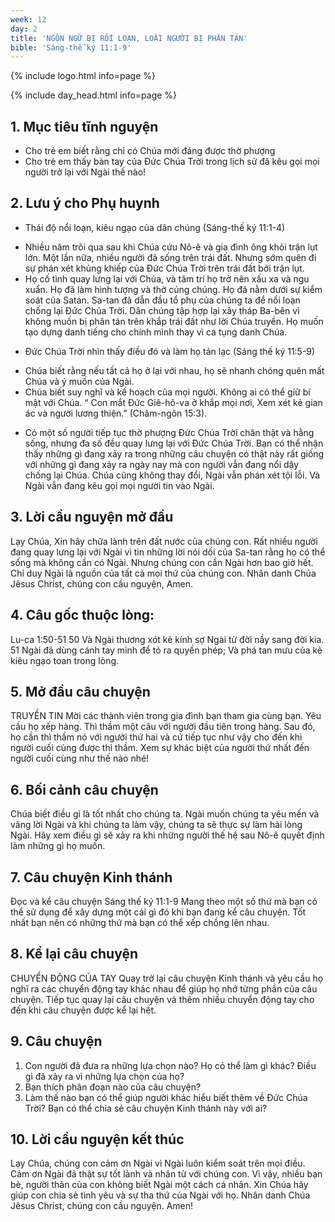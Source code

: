 ```yaml
---
week: 12
day: 2
title: 'NGÔN NGỮ BỊ RỐI LOẠN, LOÀI NGƯỜI BỊ PHÂN TÁN'
bible: 'Sáng-thế ký 11:1-9'
---
```



{% include logo.html info=page %}

{% include day_head.html info=page %}

## 1. Mục tiêu tĩnh nguyện
- Cho trẻ em biết rằng chỉ có Chúa mới đáng được thờ phượng
- Cho trẻ em thấy bàn tay của Đức Chúa Trời trong lịch sử đã kêu gọi mọi người trở lại với Ngài thế nào!

## 2. Lưu ý cho Phụ huynh
* Thái độ nổi loạn, kiêu ngạo của dân chúng (Sáng-thế ký 11:1-4)
- Nhiều năm trôi qua sau khi Chúa cứu Nô-ê và gia đình ông khỏi trận lụt lớn. Một lần nữa, nhiều người đã sống trên trái đất. Nhưng sớm quên đi sự phán xét khủng khiếp của Đức Chúa Trời trên trái đất bởi trận lụt.
- Họ cố tình quay lưng lại với Chúa, và tâm trí họ trở nên xấu xa và ngu xuẩn. Họ đã làm hình tượng và thờ cúng chúng. Họ đã nằm dưới sự kiểm soát của Satan. Sa-tan đã dẫn đầu tổ phụ của chúng ta để nổi loạn chống lại Đức Chúa Trời. Dân chúng tập hợp lại xây tháp Ba-bên vì không muốn bị phân tán trên khắp trái đất như lời Chúa truyền. Họ muốn tạo dựng danh tiếng cho chính mình thay vì ca tụng danh Chúa.
* Đức Chúa Trời nhìn thấy điều đó và làm họ tản lạc (Sáng thế ký 11:5-9)
- Chúa biết rằng nếu tất cả họ ở lại với nhau, họ sẽ nhanh chóng quên mất Chúa và ý muốn của Ngài.
- Chúa biết suy nghĩ và kế hoạch của mọi người. Không ai có thể giữ bí mật với Chúa. “ Con mắt Đức Giê-hô-va ở khắp mọi nơi, Xem xét kẻ gian ác và người lương thiện.” (Châm-ngôn 15:3).
* Có một số người tiếp tục thờ phượng Đức Chúa Trời chân thật và hằng sống, nhưng đa số đều quay lưng lại với Đức Chúa Trời. Bạn có thể nhận thấy những gì đang xảy ra trong những câu chuyện có thật này rất giống với những gì đang xảy ra ngày nay mà con người vẫn đang nổi dậy chống lại Chúa. Chúa cũng không thay đổi, Ngài vẫn phán xét tội lỗi. Và Ngài vẫn đang kêu gọi mọi người tin vào Ngài.

## 3. Lời cầu nguyện mở đầu
 Lạy Chúa, Xin hãy chữa lành trên đất nước của chúng con. Rất nhiều người đang quay lưng lại với Ngài vì tin những lời nói dối của Sa-tan rằng họ có thể sống mà không cần có Ngài. Nhưng chúng con cần Ngài hơn bao giờ hết. Chỉ duy Ngài là nguồn của tất cả mọi thứ của chúng con. Nhân danh Chúa Jêsus Christ, chúng con cầu nguyện, Amen.

## 4. Câu gốc thuộc lòng:
Lu-ca 1:50-51
 50 Và Ngài thương xót kẻ kính sợ Ngài từ đời nầy sang đời kia. 51 Ngài đã dùng cánh tay mình để tỏ ra quyền phép; Và phá tan mưu của kẻ kiêu ngạo toan trong lòng.

## 5. Mở đầu câu chuyện
TRUYỀN TIN
Mời các thành viên trong gia đình bạn tham gia cùng bạn. Yêu cầu họ xếp hàng. Thì thầm một câu với người đầu tiên trong hàng. Sau đó, họ cần thì thầm nó với người thứ hai và cứ tiếp tục như vậy cho đến khi người cuối cùng được thì thầm. Xem sự khác biệt của người thứ nhất đến người cuối cùng như thế nào nhé!

## 6. Bối cảnh câu chuyện
Chúa biết điều gì là tốt nhất cho chúng ta. Ngài muốn chúng ta yêu mến và vâng lời Ngài và khi chúng ta làm vậy, chúng ta sẽ thực sự làm hài lòng Ngài. Hãy xem điều gì sẽ xảy ra khi những người thế hệ sau Nô-ê quyết định làm những gì họ muốn.

## 7. Câu chuyện Kinh thánh
Đọc và kể câu chuyện Sáng thế ký 11:1-9
Mang theo một số thứ mà bạn có thể sử dụng để xây dựng một cái gì đó khi bạn đang kể câu chuyện. Tốt nhất bạn nên có những thứ mà bạn có thể xếp chồng lên nhau.


## 8. Kể lại câu chuyện
CHUYỂN ĐỘNG CỦA TAY
Quay trở lại câu chuyện Kinh thánh và yêu cầu họ nghĩ ra các chuyển động tay khác nhau để giúp họ nhớ từng phần của câu chuyện. Tiếp tục quay lại câu chuyện và thêm nhiều chuyển động tay cho đến khi câu chuyện được kể lại hết.

## 9. Câu chuyện
 1. Con người đã đưa ra những lựa chọn nào? Họ có thể làm gì khác? Điều gì đã xảy ra vì những lựa chọn của họ?
2. Bạn thích phân đoạn nào của câu chuyện?
3. Làm thế nào bạn có thể giúp người khác hiểu biết thêm về Đức Chúa Trời? Bạn có thể chia sẻ câu chuyện Kinh thánh này với ai?

## 10. Lời cầu nguyện kết thúc
Lạy Chúa, chúng con cảm ơn Ngài vì Ngài luôn kiểm soát trên mọi điều. Cảm ơn Ngài đã thật sự tốt lành và nhân từ với chúng con. Vì vậy, nhiều bạn bè, người thân của con không biết Ngài một cách cá nhân. Xin Chúa hãy giúp con chia sẻ tình yêu và sự tha thứ của Ngài với họ. Nhân danh Chúa Jêsus Christ, chúng con cầu nguyện. Amen!
